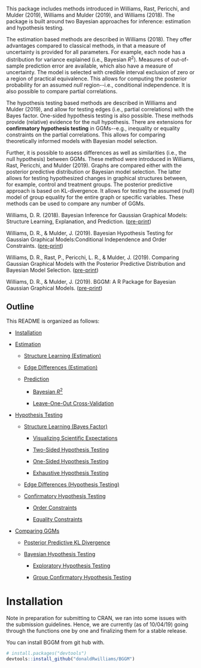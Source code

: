 
<!-- README.md is generated from README.Rmd. Please edit that file -->
<!-- ![](https://github.com/donaldRwilliams/BGGM/blob/master/man/figures/logo2.jpg) -->
This package includes methods introduced in Williams, Rast, Pericchi, and Mulder (2019), Williams and Mulder (2019), and Williams (2018). The package is built around two Bayesian approaches for inference: estimation and hypothesis testing.

The estimation based methods are described in Williams (2018). They offer advantages compared to classical methods, in that a measure of uncertainty is provided for all parameters. For example, each node has a distribution for variance explained (i.e., Bayesian *R*<sup>2</sup>). Measures of out-of-sample prediction error are available, which also have a measure of uncertainty. The model is selected with credible interval exclusion of zero or a region of practical equivalence. This allows for computing the posterior probability for an assumed *null* region--i.e., conditional independence. It is also possible to compare partial correlations.

The hypothesis testing based methods are described in Williams and Mulder (2019), and allow for testing edges (i.e., partial correlations) with the Bayes factor. One-sided hypothesis testing is also possible. These methods provide (relative) evidence for the null hypothesis. There are extensions for **confirmatory hypothesis testing** in GGMs--e.g., inequality or equality constraints on the partial correlations. This allows for comparing theoretically informed models with Bayesian model selection.

Further, it is possible to assess differences as well as similarities (i.e., the null hypothesis) between GGMs. These method were introduced in Williams, Rast, Pericchi, and Mulder (2019). Graphs are compared either with the posterior predictive distribution or Bayesian model selection. The latter allows for testing hypothesized changes in graphical structures between, for example, control and treatment groups. The posterior predictive approach is based on KL-divergence. It allows for testing the assumed (null) model of group equality for the entire graph or specific variables. These methods can be used to compare any number of GGMs.

Williams, D. R. (2018). Bayesian Inference for Gaussian Graphical Models: Structure Learning, Explanation, and Prediction. ([pre-print](https://doi.org/10.31234/osf.io/x8dpr))

Williams, D. R., & Mulder, J. (2019). Bayesian Hypothesis Testing for Gaussian Graphical Models:Conditional Independence and Order Constraints. ([pre-print](https://doi.org/10.31234/osf.io/ypxd8))

Williams, D. R., Rast, P., Pericchi, L. R., & Mulder, J. (2019). Comparing Gaussian Graphical Models with the Posterior Predictive Distribution and Bayesian Model Selection. ([pre-print](https://psyarxiv.com/yt386/))

Williams, D. R., & Mulder, J. (2019). BGGM: A R Package for Bayesian Gaussian Graphical Models. ([pre-print](https://psyarxiv.com/3b5hf/))

Outline
-------

This README is organized as follows:

-   [Installation](#installation)

-   [Estimation](#estimation)

    -   [Structure Learning (Estimation)](#structure-learning-estimation)

    -   [Edge Differences (Estimation)](#edge-differences)

    -   [Prediction](#prediction)

        -   [Bayesian *R*<sup>2</sup>](#bayesian-r2)

        -   [Leave-One-Out Cross-Validation](#leave-one-out-cross-validation)

-   [Hypothesis Testing](#hypothesis-testing)

    -   [Structure Learning (Bayes Factor)](#structure-learning-bayes-factor)

        -   [Visualizing Scientific Expectations](#visualizing-scientific-expectations)

        -   [Two-Sided Hypothesis Testing](#two-sided-testing)

        -   [One-Sided Hypothesis Testing](#one-sided-testing)

        -   [Exhaustive Hypothesis Testing](#exhaustive-hypothesis-testing)

    -   [Edge Differences (Hypothesis Testing)](#edge-differences-hypothesis-testing)

    -   [Confirmatory Hypothesis Testing](#confirmatory-hypothesis-testing)

        -   [Order Constraints](#order-constraints)

        -   [Equality Constraints](#equality-constraints)

-   [Comparing GGMs](#comparing-ggms)

    -   [Posterior Predictive KL Divergence](#posterior-predictive-kl-divergence)

    -   [Bayesian Hypothesis Testing](#bayesian-hypothesis-testing)

        -   [Exploratory Hypothesis Testing](#exploratory-hypothesis-testing)

        -   [Group Confirmatory Hypothesis Testing](#group-confirmatory-hypothesis-testing)

Installation
============

Note in preparation for submitting to CRAN, we ran into some issues with the submission guidelines. Hence, we are currently (as of 10/04/19) going through the functions one by one and finalizing them for a stable release.

You can install BGGM from git hub with.

``` r
# install.packages("devtools")
devtools::install_github("donaldRwilliams/BGGM")
```

<!-- # Estimation -->
<!-- The following methods are described in Williams (2018). They build upon two basic ideas. First, the Wishart distribution is a conjugate prior distribution for the precision matrix (inverse of the covariance matrix). This provides an analytic solution for selecting the graph, and allows for conveniently drawing posterior samples. Second, there is an exact relationship between estimating the precision matrix directly and with multiple regression. Here the individual elements, from joint posterior distribution of the precision matrix, can be converted to their respective regression counterparts. This allows for assessing nodewise (for each variable in the model) predictability.  -->
<!-- ##  Structure Learning (Estimation) -->
<!-- By structure learning we are referring to selecting the graph (i.e., the edge set $E$), which consists of those edges determined to be non-zero.  For demonstrative purposes, we consider a relatively small number of variables ($p= 5$).  -->
<!-- The package **BGGM** offers a convenient analytic solution for estimating GGMs. It is implemented with: -->
<!-- ```{r eval=TRUE, message=F, warning=F} -->
<!-- library(BGGM) -->
<!-- library(ggplot2) -->
<!-- library(ggraph) -->
<!-- library(foreach) -->
<!-- # p = 5 -->
<!-- Y <- BGGM::bfi[,1:5] -->
<!-- # analytic solution -->
<!-- fit_analytic <- estimate(Y, analytic = T) -->
<!-- # summary -->
<!-- summary(fit_analytic) -->
<!-- ``` -->
<!-- Note `summary(.)` provides information about the fitted model, including that the analytic solution was used, the number of observations ($n$) and variables ($p$), and the number of edges.  -->
<!-- The edge set is then selected with: -->
<!-- ```{r } -->
<!-- # select the graph (edge set E) -->
<!-- E <- select(fit_analytic, ci_width = 0.95) -->
<!-- # summary of E -->
<!-- summary(E) -->
<!-- ``` -->
<!-- The analytic solution works directly with the precision matrix, and thus, there is not an option to summarize the posterior distributions. This is because the non-standardized elements are in the opposite direction ($\pm$) of the partial correlations, which in our experience, can lead to confusion. To summarize  the partial correlations change `analytic = T` to `analytic = F`: -->
<!-- ```{r} -->
<!-- # sample from posterior -->
<!-- fit_sampling <- estimate(Y, analytic = F) -->
<!-- # select the graph -->
<!-- E <- select(fit_sampling, ci_width = 0.95) -->
<!-- # summarize partial correlations -->
<!-- summary(E, summarize = T, digits = 2) -->
<!-- ``` -->
<!-- Note that `edge` corresponds to that particular entry in the partial correlation matrix--i.e., `1--2` is the relation between the first and second variables, respectively. -->
<!-- **BGGM** provides several options for plotting, with each implemented as a S3 generic. For example, the partial correlations can be plotted with: -->
<!-- ```{r message=F, fig.height=3, fig.width=8} -->
<!-- # p = 10 -->
<!-- Y <- BGGM::bfi[,1:10] -->
<!-- # sampling required -->
<!-- fit_sampling <- estimate(Y, analytic = F) -->
<!-- # plot -->
<!-- plot_1A <- plot(fit_sampling,  -->
<!--                 ci_width = 0.95,  -->
<!--                 width = 0.1,   -->
<!--                 size = 2) + -->
<!--             coord_cartesian() + -->
<!--             theme(axis.text.x = element_text(angle = 90)) -->
<!-- plot_1A -->
<!-- ``` -->
<!-- This example nicely demonstrates how the `plot` objects can be further customized with **ggplot2**. There are two options for visualizing the selected graph. The heatmap plot is generated with: -->
<!-- ```{r, message=F} -->
<!-- # select the graph -->
<!-- E <- select(fit_sampling, ci_width = 0.95) -->
<!-- # heatmap plot -->
<!-- plot_1B <- plot(E,  -->
<!--                 type = "heatmap",  -->
<!--                 lower_tri = TRUE) + -->
<!--            ggtitle("Heatmap Plot") +  -->
<!--            theme(plot.title = element_text(size = 15)) -->
<!-- ``` -->
<!-- Here `lower_tri = TRUE` controls which partial correlations are plotted.  In this case, only the lower triangular elements are included in the plot. This can be changed with `lower_tri = FALSE`. -->
<!-- On the other hand, a “network” plot can be obtained with: -->
<!-- ```{r, warning=F,  fig.width=10, fig.height=4} -->
<!-- # network plot -->
<!-- plot_1C <- plot(E, type = "network", -->
<!--                 layout ='circle', -->
<!--                 node_outer = 8, -->
<!--                 node_inner = 7, -->
<!--                 node_text_size = 4) + -->
<!--            ggtitle("Network Plot") + -->
<!--            theme(plot.title = element_text(size = 15)) -->
<!-- cowplot::plot_grid(plot_1B, plot_1C) -->
<!-- ``` -->
<!-- A  key  feature  of **BGGM** is  extending  inference  beyond  identifying  non-zero  partial correlations.  The region of practical equivalence can be used for this purpose, as it allows for determining which relations are practically zero. In this case, we follow Cohen’s guidelines, wherein 0.1 is considered a small effect.This is implemented with: -->
<!-- ```{r, eval=T} -->
<!-- # p = 10 -->
<!-- Y <- BGGM::bfi[,1:10] -->
<!-- # sample from posterior -->
<!-- fit_sample <- estimate(Y, iter = 5000, analytic = F) -->
<!-- # select the graph -->
<!-- E <- select(fit_sample, rope = 0.1, prob = 0.95) -->
<!-- # summary for first 10 rows -->
<!-- head(E, nrow = 10, summarize = T, digits = 2) -->
<!-- ``` -->
<!-- The argument `prob = 0.95` requires that 95 % of the posterior density be in or out of the rope to be considered practically equivalent or different from zero.  With this decision rule, as seen with `head(.)`, edges `1--4` and `1--5` are practically equivalent to zero.  This inference is made possible with **BGGM**. -->
<!-- In this case, `plot(.)` returns two objects:  (1) the selected edges; (2) those for which there is support for the null values.  This is implemented with: -->
<!-- ```{r warning = F , out.height= "250 %"} -->
<!-- # network plot -->
<!-- plts <- plot(E, type = "network", -->
<!--              layout ='circle', -->
<!--              node_outer = 10, -->
<!--              node_inner = 9, -->
<!--              node_text_size = 6) -->
<!-- # practically non-zero -->
<!-- plot_1D <- plts$plot_nonzero + -->
<!--              ggtitle("Practically Non-zero") + -->
<!--              theme(plot.title = element_text(size = 15)) -->
<!-- plot_1D -->
<!-- ``` -->
<!-- ```{r, warning=F, out.height= "250 %"} -->
<!-- # practically zero -->
<!-- plot_1E <- plts$plot_zero + -->
<!--               ggtitle("Practically Zero") + -->
<!--               theme(plot.title = element_text(size = 15)) -->
<!-- plot_1E -->
<!-- ``` -->
<!-- We emphasize that GGMs are often thought to capture conditionally *independent* relations--i.e., evidence for the null hypothesis of no effect, conditional on the other variables in the model. However, the dominant approach assesses conditional *dependence* ($\rho_{ij} \neq 0$), and then sets relations to zero otherwise. **BGGM** can explicitly answer the question of conditional independence. -->
<!-- ## Edge Differences -->
<!-- Differences between partial correlations are often tested in GGMs; for example, with a classical (i.e., frequentist) approach that is implemented in **bootnet**.  One contribution of **BGGM** is providing Bayesian analogs for commonly used methods, as well as extensions to those methods.  In this case, we can use posterior probabilities to determine which edges are practically equivalent.  This is implemented with: -->
<!-- ```{r, message=F} -->
<!-- edge_difference <- edge_compare(fit_sample,  -->
<!--                                 contrast =  list("1--5 - 1--3",  -->
<!--                                                  "1--2 - 1--6",  -->
<!--                                                  "1--4 - 1--7",  -->
<!--                                                  "1--5 - 1--10",  -->
<!--                                                  "1--2 - 1--9"),  -->
<!--                                 ci_width = 0.95, -->
<!--                                 rope = 0.1) -->
<!-- head(edge_difference, nrow = 4) -->
<!-- ``` -->
<!-- This  output  includes  the  posterior  mean  and  standard  deviation  for  each  difference. Further, `pr_in` is  the  proportion  of  samples  between ($\pm$) 0.1.   This  can  be interpreted as the posterior probability of practical equivalence, which has been defined with the argument `rope = 0.1`.  Note that care must be taken when specifying the contrasts, as an error will arise if they are not in the proper format. The object `edge_difference` can then be plotted, but this is omitted to save space. -->
<!-- ## Prediction -->
<!-- The following is based on the correspondence between the elements of the precision matrix and multiple regression. In the context of GGMs, using regression to select edges is referred to as “neighborhood” selection.   On the other hand, the method described in Williams (2018) works directly with either the posterior distribution for the precision matrix or the maximum a posteriori estimates. These are then converted to the corresponding regression coefficients and residual variances. It follows that **BGGM** can also be used for the purpose of multiple regression–i.e., -->
<!-- ```{r} -->
<!-- # p = 10 -->
<!-- Y <- BGGM::bfi[,1:10] -->
<!-- # sample posterior -->
<!-- fit <- estimate(Y, iter = 5000) -->
<!-- # precision to regression -->
<!-- coefficients(fit, node = 1, ci_width = 0.95) -->
<!-- ``` -->
<!-- Here `node = 1` indicates which node is summarized.  This correspondence allows for computing measures of prediction error (or accuracy), including Bayesian $R^2$ and Bayesian leave-one-out cross-validation,  each  of  which  has  a  measure  of  uncertainty. Furthermore,  when  a computationally convenient option is desirable, **BGGM** includes an analytic expression for prediction error. This is also known as the predicted residual sums of squares (PRESS). -->
<!-- ### Bayesian $R^2$ -->
<!-- In-sample Bayesian $R^2$ is implemented with: -->
<!-- ```{r} -->
<!-- # training data -->
<!-- Y_train <- BGGM::bfi[1:100,1:10] -->
<!-- # fit to training data -->
<!-- fit_train <- estimate(Y_train, iter = 5000) -->
<!-- # compute Bayes R2 -->
<!-- train_R2 <- predict(fit_train, -->
<!--                     ci_width = 0.90, -->
<!--                     samples = 1000, -->
<!--                     measure = "R2") -->
<!-- # summary for first 2 rows -->
<!-- head(train_R2, nrow = 2) -->
<!-- ``` -->
<!-- Here `ci_width = 0.90` indicates the decision rule for setting coefficients to zero, and by default, 95 % intervals are used in the summary output. Similarly, out-of-sample Bayesian $R^2$ is computed with: -->
<!-- ```{r} -->
<!-- # test data -->
<!-- Y_test <-  BGGM::bfi[101:2000,1:10] -->
<!-- # predict test data -->
<!-- test_R2 <- predict(fit_train, ci_width = 0.90, -->
<!--                    test_data = Y_test, -->
<!--                    samples = 1000, measure = "R2") -->
<!-- ``` -->
<!-- The work flow is completed by visualizing Bayesian $R^2$ for each node–i.e., -->
<!-- ```{r, out.height= "300 %"} -->
<!-- # prior training and test error in the same plot -->
<!-- plt_3A <- plot(x1 = train_R2, x2 =  test_R2, order = "test") -->
<!-- plt_3A -->
<!-- ``` -->
<!-- Here the nodes have been ordered by which has the best out-of-sample performance. It is also possible to have each in a separate plot by leaving `x2` empty. The `predict` object can be used to assess differences in predictive accuracy with compare(.). **BGGM** also includes mean squared error (`measure = "mse"`). -->
<!-- ### Leave-one-out cross-validation -->
<!-- Bayesian leave-one-out cross-validation is implemented with: -->
<!-- ```{r} -->
<!-- # p = 10 -->
<!-- Y <- BGGM::bfi[1:1000,1:10] -->
<!-- # sample posterior -->
<!-- fit_sample <- estimate(Y, iter = 5000) -->
<!-- # Bayesian LOO -->
<!-- bayes_loo <- loocv(fit_sample) -->
<!-- # nodewise loo summary -->
<!-- summary(bayes_loo) -->
<!-- ``` -->
<!-- The results are plotted with: -->
<!-- ```{r, out.height= "300 %"} -->
<!-- # plot CV error -->
<!-- plt_3B <- plot(bayes_loo, size = 8) + -->
<!--           theme_classic() + -->
<!--           ylab("Bayesian Leave-One-Out") -->
<!-- plt_3B -->
<!-- ``` -->
<!-- Similarly,  by  setting `analytic = T`,  leave-one-out  prediction  error  can  be  computed analytically.  This is implemented with: -->
<!-- ```{r, out.height= "300 %"} -->
<!-- # p = 10 -->
<!-- Y <- BGGM::bfi[1:1000,1:10] -->
<!-- # analytic solution -->
<!-- fit_analytic <- estimate(Y, analytic = T) -->
<!-- # analytic LOO (PRESS; based on point estimates) -->
<!-- press_loo <- loocv(fit_analytic) -->
<!-- # plot CV error -->
<!-- plt_3C <- plot(press_loo, size = 8) + -->
<!--           theme_classic() + -->
<!--           ylab("PRESS: Leave-One-Out") + -->
<!--           scale_y_continuous(expand = c(0, 0), -->
<!--           limit = c(0, 1000)) -->
<!-- plt_3C -->
<!-- ``` -->
<!-- This highlights the difference between the leave-one-out methods, in that the Bayesian version has a measure of uncertainty (although the order is the same). For both measures of predictive *error*, a lower value indicates a more predictable node (variable). -->
<!-- # Hypothesis Testing -->
<!-- The following methods were introduced in Williams and Mulder (2019). That work not only presented an exploratory approach using the Bayes factor, but it also proposed methodology for confirmatory hypothesis testing in GGMs. The latter provides an alternative to data driven model selection that is commonplace in the GGM literature, and in particular, it allows for comparing theoretical models. Further, the novel matrix$-F$ prior distribution is used for the partial correlations, which offers more flexibility than the Wishart distribution. This approach builds upon (Mulder2016), where the focus was on correlations (as opposed to *partial* correlations). In particular, **BGGM** allows for Bayesian model selection with competing sets of inequality and/or equality constraints on multiple partial correlations. -->
<!-- ## Structure Learning (Bayes Factor) -->
<!-- ### Visualizing Scientific Expectations -->
<!-- For Bayesian hypothesis testing in particular, it is important to *fully* understand the prior distribution $\mathcal{H}_u$. This is because it captures the predicted effect size, and it is used to compute the Bayes factor. This stands in contrast to the above estimation based methods, where $E$ is determined with respect to (only) the posterior distribution. To this end, **BGGM** includes functions to visualize the prior distribution or prediction--i.e., -->
<!-- ```{r,  out.width = '50%'} -->
<!-- # define (potentially) hypothesized standard deviations for rho_ij -->
<!-- rho_sd <- c(0.1, 0.25, 0.5) -->
<!-- # plot -->
<!-- plt_4A <- hypothesis_plot(rho_sd = rho_sd) + -->
<!--                 theme(panel.grid.major = element_blank()) + -->
<!--                 ylab("Density")         -->
<!-- plt_4A -->
<!-- ``` -->
<!-- `rho_sd = c(.)` defines a couple (prospective) values for the hypothesized standard deviation of the partial correlations. Further, **BGGM** allows for testing edge differences with the Bayes factor. Accordingly, the *implied* prior distribution for the difference can also be visualized. This is implemented with: -->
<!-- ```{r,  out.width = '50%'} -->
<!-- # define (potentially) hypothesized standard deviations for rho_ij -->
<!-- rho_sd <- c(0.1, 0.25, 0.5) -->
<!-- # plot -->
<!-- plt_4B <- hypothesis_plot(rho_sd = rho_sd, -->
<!--                           difference = TRUE) + -->
<!--                 theme(panel.grid.major = element_blank()) + -->
<!--                 ylab("Density")         -->
<!-- plt_4B -->
<!-- ``` -->
<!-- ### Two-Sided Testing -->
<!-- Two-sided hypothesis testing is implemented as follows. First the model is fitted with: -->
<!-- ```{r, warning=F} -->
<!-- # p = 5 -->
<!-- Y <- BGGM::bfi[,1:5] -->
<!-- # fit model -->
<!-- fit_bf <- explore(Y, prior_sd = 0.5,  -->
<!--                   iter = 5000,  -->
<!--                   cores = 2) -->
<!-- summary(fit_bf) -->
<!-- ``` -->
<!-- Note `summary(.)`, or alternatively `print(.)`, provides information about the fitted model, including that hypothesis testing (exploratory) was used, the number of observations ($n$) and variables ($p$), and the number of edges. Delta ($\delta$) is the hyperparameter of the matrix$-F$ distribution. A value of 3 corresponds to `prior_sd = 0.5`. This output parallels the estimation based methods. Importantly, all fitted objects include specific (what method was used) and general information (e.g., $n$ and $p$) when printed. -->
<!-- The graph is then selected with: -->
<!-- ```{r} -->
<!-- E <- select(fit_bf,  -->
<!--             BF_cut = 3,  -->
<!--             alternative = "two.sided") -->
<!-- # summary  -->
<!-- summary(E, hyp = "H1") -->
<!-- ``` -->
<!-- It is also possible to change `hyp = "H1"` to `hyp = "H0`, which will print the adjacency matrix for conditionally independent relations. Further, it is possible to summarize $E$ as follows: -->
<!-- ```{r} -->
<!-- summary(E, summarize = T, log = T, digits = 2) -->
<!-- ``` -->
<!-- The option `log = TRUE` controls the scale of the Bayes factor. Note that the same plotting options available for these methods. They have the same implementation as the estimation based methods, and thus the `alternative = two.sided` plot is not shown here. It is also possible to plot $\mathcal{H}_u$ and a selected posterior distribution. This visualizes how the Bayes factor is computed--i.e., -->
<!-- ```{r,  out.width = '50%'} -->
<!-- plt_4C <- hypothesis_plot(fit = fit_bf,  -->
<!--                 edge = "1--4", size = 3) + -->
<!--         theme(panel.grid.minor = element_blank(), -->
<!--               legend.position = "top") + -->
<!--   ylab("Density") + -->
<!--   xlab("Distributions") -->
<!-- plt_4C -->
<!-- ``` -->
<!-- Here it can be seen that the Bayes factor is the ratio of density evaluated at 0. In this case, there is evidence for $\mathcal{H}_0$ ($BF_{01} \approx 33$). This plotting option  may be useful for understanding (and describing) the Bayes factor approach for selecting the graph (or more generally the testing strategy for partial correlations).  -->
<!-- ### One-Sided Testing -->
<!-- One-sided hypothesis testing is implemented with: -->
<!-- ```{r, warning=F, message=F, out.width = '50%'} -->
<!-- # p =  10 -->
<!-- Y <- BGGM::bfi[,1:10] -->
<!-- # sample from posterior -->
<!-- fit_bf <- explore(Y, prior_sd = 0.5,  -->
<!--                   iter = 5000,  -->
<!--                   cores = 2) -->
<!-- # rho > 0 -->
<!-- E_pos <- select(fit_bf,  -->
<!--             BF_cut = 3,  -->
<!--             alternative = "greater") -->
<!-- # positive plot -->
<!-- plt_pos <- plot(E_pos, type = "network")  -->
<!-- plt_pos <- plt_pos$plot_nonzero +  -->
<!--            ggtitle(expression(atop(H[0]: rho[i][j]*" = "*0, H[1]: rho[i][j]*" > "*0)))  -->
<!-- plt_pos -->
<!-- ``` -->
<!-- $\mathcal{H}_1: \rho_{ij} < 0$ can be tested by changing `alternative = greater` to `alternative = less`. -->
<!-- ### Exhaustive Hypothesis Testing -->
<!-- A defining feature of Bayesian hypothesis testing is the ability to assess which theoretical model best predicts the data at hand. However, in the absence of guiding theory, it is likely that a more exploratory approach is warranted. **BGGM** thus includes an exhaustive approach--i.e.,$\mathcal{H}_0: \rho_{ij} = 0$ vs. $\mathcal{H}_1: \rho_{ij} > 0$ vs. $\mathcal{H}_2: \rho_{ij} < 0$. -->
<!-- This covers the entire parameter space. Further details can be found in Williams and Mulder (2019). The exhaustive approach is implemented with: -->
<!-- ```{r} -->
<!-- # p = 10 -->
<!-- Y <- BGGM::bfi[,1:10] -->
<!-- # sample from posterior -->
<!-- fit_bf <- explore(Y, prior_sd = 0.5,  -->
<!--                   iter = 5000,  -->
<!--                   cores = 2) -->
<!-- # select the graph -->
<!-- E <- select(fit_bf,  -->
<!--             hyp_prob = 0.90,  -->
<!--             alternative = "exhaustive") -->
<!-- # first 5 rows -->
<!-- head(E, summarize = T, nrow = 5) -->
<!-- ``` -->
<!-- The ratio of posterior probabilities, e.g., $p(\mathcal{H}_1|\textbf{Y}) / p(\mathcal{H}_2|\textbf{Y})$, can then be used to compute a Bayes factor if desired. `hyp_prob = 0.90` is the decision rule for concluding there is evidence for a given hypothesis. This can the be plotted with: -->
<!-- ```{r, warning=F, message=F, fig.width=10, fig.height=3.5} -->
<!-- # plots -->
<!-- plts <- plot(E, type = "network") -->
<!-- # combine -->
<!-- cowplot::plot_grid(plts$plot_H0, plts$plot_H1, plts$plot_H2, nrow = 1) -->
<!-- ``` -->
<!-- ## Edge Differences (Hypothesis Testing) -->
<!-- **BGGM** allows for testing edge differences with Bayesian hypothesis testing. The same options are available as for determining $E$--i.e., `alternative = "two.sided"`, `alternative = "greater"` (or less), and `alternative = "exhaustive"`. The exhaustive approach is implemented with: -->
<!-- ```{r, out.height= "350 %"} -->
<!-- # p = 10 -->
<!-- Y <- BGGM::bfi[,1:10] -->
<!-- # sample from posterior -->
<!-- fit_bf <- explore(Y, prior_sd = 0.5,  -->
<!--                   iter = 5000,  -->
<!--                   cores = 2) -->
<!-- # edge compare -->
<!-- edge_comp <- edge_compare(fit_bf,  -->
<!--                   contrast = c("1--5 - 1--3",  -->
<!--                                "1--2 - 1--6",  -->
<!--                                "1--4 - 1--7",  -->
<!--                                "1--5 - 1--10",  -->
<!--                                "1--2 - 1--9"),  -->
<!--                   alternative = "exhaustive") -->
<!-- # summary -->
<!-- summary(edge_comp) -->
<!-- ``` -->
<!-- There are two plotting options for the returned object `edge_comp`. The first is ideal if few contrasts are tested--i.e., -->
<!-- ```{r, out.height= "350 %"} -->
<!-- # plot -->
<!-- plt <- plot(edge_comp, stack = F, spread = .75) -->
<!-- # one contrast -->
<!-- plt$`1--5 - 1--3` -->
<!-- ``` -->
<!-- The object `plt` includes a separate plot for each contrast. On the other hand, in the case of many contrasts, it is also possible to visualize each with a stacked bar chart--i.e., -->
<!-- ```{r, out.height= "350 %"} -->
<!-- # plot -->
<!-- plt <- plot(edge_comp, stack = T, spread = .75) -->
<!-- # stacked -->
<!-- plt -->
<!-- ``` -->
<!-- # Confirmatory Hypothesis Testing -->
<!-- A key contribution of **BGGM** is extending hypothesis testing beyond exploratory and to confirmatory in GGMs. The former is essentially feeding -->
<!-- the data to the functions in **BGGM** and seeing what comes back. In other words, there are no specific, hypothesized models under consideration. On the other hand, the confirmatory hypothesis testing approaches allows for comparing theoretical models or (actual) predictions. The focus is thus not on $E$, but only certain edges in the network.  -->
<!-- ## Order Constraints -->
<!-- Theory may suggest, for example, that a set of partial correlations is expected to be larger than another set of partial correlations, that there is a hypothesized order of edge magnitude for a given node (variable), or some edges are expected to be positive while others are predicted to be negative. These can be tested with **BGGM**.  -->
<!-- For example, suppose we expected (predicted) the following:  -->
<!-- $\mathcal{H}_1: \rho_{1,2} > \rho_{1,3} > \rho_{1,4} > \rho_{1,5}$ -->
<!-- vs.   -->
<!-- $\mathcal{H}_c:$ Not $\mathcal{H}_1$ -->
<!-- This is implemented with: -->
<!-- ```{r} -->
<!-- # p = 10 -->
<!-- Y <- BGGM::bfi[,1:10] -->
<!-- # hypothesis -->
<!-- hypothesis <- c("1--2 > 1--3 > 1--4 > 1--5") -->
<!-- # test order -->
<!-- test_order <-  confirm(x = Y, hypothesis  = hypothesis,  -->
<!--                        prior_sd = 0.5, iter = 50000,  -->
<!--                        cores = 2) -->
<!-- # summary -->
<!-- summary(test_order) -->
<!-- ``` -->
<!-- As indicated by the posterior probabilities, the hypothesis was not supported. -->
<!-- One the other hand, we can also test the prediction that, for a specific variable (for example),  certain edges are negative while others are positive--i.e.,   -->
<!-- $\mathcal{H}_1: (\rho_{1,2}, \rho_{1,3}, \rho_{1,4}) < 0 < \rho_{1,6}$ -->
<!-- vs. -->
<!-- $\mathcal{H}_c:$ Not $\mathcal{H}_1$ -->
<!-- Here the prediction states that the relation between variable 1 and 6 is positive, whereas the others are predicted to be negative. This is implemented with:  -->
<!-- ```{r} -->
<!-- # hypothesis -->
<!-- hypothesis <- c("(1--2, 1--3, 1--4)  <  0 < (1--6)") -->
<!-- # test order -->
<!-- test_order <-  confirm(x = Y, hypothesis  = hypothesis,  -->
<!--                        prior_sd = 0.5, iter = 50000,  -->
<!--                        cores = 2) -->
<!-- # summary -->
<!-- summary(test_order) -->
<!-- ``` -->
<!-- There is strong support for $\mathcal{H}_1$. Note that `iter = 50000` ($\approx 7$ seconds), which ensures an adequate number of samples for accurately computing the Bayes factor. Although the focus is not *E*, but rather a subset of partial correlations, the object `test_order` can be plotted--i.e.,  -->
<!-- ```{r, out.width= "325 %", out.width= "325 %"} -->
<!-- plt <- hypothesis_plot(fit = test_order,  -->
<!--                 node_outer = 8,  -->
<!--                 node_inner = 7,  -->
<!--                 node_text_size = 6) -->
<!-- plt -->
<!-- ``` -->
<!-- This is meant to highlight the specific edges considered in the hypothesis test. Further, in this plot, it is clear that $(\rho_{1,2}, \rho_{1,3}, \rho_{1,4}) < 0$ and that $0 < \rho_{1,6}$. We emphasize that these *confirmatory* hypotheses should be decided upon before visualizing the network. -->
<!-- ## Equality Constraints -->
<!-- **BGGM** can also test exact equality constraints on sets of edges (i.e., partial correlations). One could predict that certain edges have the same strength (effect size) or that a set of edges are equal to zero. The latter allows for testing expectations about the underlying conditional independence structure, say, for a particular variable (node) in the model. For example, -->
<!-- $\mathcal{H}_1: (\rho_{1,2}, \rho_{1,3}, \rho_{1,4}) = 0$ -->
<!-- vs. -->
<!-- $\mathcal{H}_c:$ Not $\mathcal{H}_1$ -->
<!-- ```{r} -->
<!-- hypothesis <- "(1--2, 1--3, 1--4) = 0" -->
<!-- # test order -->
<!-- test_order <-  confirm(x = Y, hypothesis  = hypothesis,  -->
<!--                        prior_sd = 0.5, iter = 50000,  -->
<!--                        cores = 2) -->
<!-- # summary -->
<!-- summary(test_order) -->
<!-- ``` -->
<!-- # Comparing GGMs -->
<!-- **BGGM** includes two approaches for comparing any number of GGMs. They were introduced in Williams, Rast, Pericchi, and Mulder (2019). The methods can test entire structures, particular edges, and nodewise testing. One approach is based on the posterior predictive distribution, and tests the null hypothesis of group equality. Importantly, like classical methods (i.e., frequentist), this approach can only determine whether the null of group equality is rejected or retained. It cannot provide evidence for the null hypothesis. To this end, another approach is based on Bayesian model selection. This allows for assessing network invariances (i.e., the null hypothesis). -->
<!-- ## Posterior Predictive KL Divergence -->
<!-- The predictive approach is based on the distribution of future data. In particular, the posterior predictive distribution of Kullback–Leibler divergence is used to test the null hypothesis of group equality. This method can be understood as a multivariate likelihood ratio that accounts for uncertainty, but importantly, with respect to the predictive distribution. -->
<!-- ```{r} -->
<!-- # Assume null is true -->
<!-- Y1 <- MASS::mvrnorm(500, rep(0, 16), Sigma = BGGM::ptsd_cor1) -->
<!-- Y2 <- MASS::mvrnorm(500, rep(0, 16), Sigma = BGGM::ptsd_cor1) -->
<!-- Y3 <- MASS::mvrnorm(500, rep(0, 16), Sigma = BGGM::ptsd_cor1) -->
<!-- # predictive check -->
<!-- ggm_ppc1 <- ggm_compare_ppc(Y1, Y2, Y3,  -->
<!--                            type = "global", iter = 5000) -->
<!-- # summary -->
<!-- summary(ggm_ppc1) -->
<!-- ``` -->
<!-- In this case, the null hypothesis was not rejected. The `p_value` is the probability, or proportion, that the predictive KL divergence is larger than the observed KL divergence. For example, with `p_value = 0.02` (e.g.), this would indicate that, conditional on group equality, there is only a 2 % chance of observing that amount of error in the future. Thus this would be considered extreme at the conventional threshold ($\alpha = 0.05$). -->
<!-- The above example tested the entire network (`type = global`). It is also possible to narrow the focus to each node in the GGM. In other words, the null hypothesis of group equality is tested for each variable. This predictive check is implemented with: -->
<!-- ```{r} -->
<!-- # Assume null is true -->
<!-- Y1 <- MASS::mvrnorm(500, rep(0, 16), Sigma = BGGM::ptsd_cor1) -->
<!-- Y2 <- MASS::mvrnorm(500, rep(0, 16), Sigma = BGGM::ptsd_cor1) -->
<!-- # predictive check -->
<!-- ggm_ppc2 <- ggm_compare_ppc(Y1, Y2, type = "nodewise", iter = 5000) -->
<!-- # summary -->
<!-- summary(ggm_ppc2) -->
<!-- ``` -->
<!-- The predictive distributions can also be visualized. For example, the `global` check is implemented with: -->
<!-- ```{r, out.width= "500 %", out.width= "500 %", message=F, warning=F} -->
<!-- # global predictive check -->
<!-- plot(ggm_ppc1) + -->
<!--   theme_minimal(base_size = 14)  + -->
<!--   theme(legend.position = "none",  panel.grid.minor.x = element_blank()) -->
<!-- ``` -->
<!-- The `nodewise` predictive check is plotted with: -->
<!-- ```{r, message=F, warning=F, out.height= "500 %"} -->
<!-- #plots -->
<!-- plot(ggm_ppc2, log = T)[[1]] + -->
<!--   theme_minimal(base_size = 14)  + -->
<!--   theme(legend.position = "none",  panel.grid.minor.x = element_blank()) -->
<!-- ``` -->
<!-- ## Bayesian Hypothesis Testing -->
<!-- ### Exploratory Hypothesis Testing -->
<!-- The following method uses the Bayes factor to test whether there is (relative) evidence for edge equality in any number of GGMs. The test is for each edge or partial  -->
<!-- correlation in the GGMs. In the case of more than two groups, for example with, say, 4 groups, the method tests whether each edge is the same across all groups. The alternative ($\mathcal{H}_1$) is then the unrestricted model--i.e., not $\mathcal{H}_0$. This is implemented with  -->
<!-- ```{r} -->
<!-- # Assume null is true for all edges -->
<!-- Y1 <- MASS::mvrnorm(500, rep(0, 16), Sigma = diag(16)) -->
<!-- Y2 <- MASS::mvrnorm(500, rep(0, 16), Sigma = diag(16)) -->
<!-- Y3 <- MASS::mvrnorm(500, rep(0, 16), Sigma = diag(16)) -->
<!-- # sample from posteriors and compute BF -->
<!-- ggm_bf <- ggm_compare_bf(Y1, Y2, Y3,  -->
<!--                          prior_sd = .5,  -->
<!--                          iter = 5000,  -->
<!--                          cores = 2) -->
<!-- # select with BF_cut = 3 -->
<!-- ggm_bf_sel <- select(ggm_bf, BF_cut = 3) -->
<!-- # summary -->
<!-- summary(ggm_bf_sel, type = "adj") -->
<!-- ``` -->
<!-- ### Group Confirmatory Hypothesis Testing -->
<!-- The confirmatory methods described above can be extended to any number of groups.  For example, a researcher can test their expectations in, say, treatment vs. control groups, where certain edges are predicted to increase. This can then be compared to a model predicting those edges stayed the same--i.e., -->
<!-- $\mathcal{H}_1: (\rho_{1,2_{g1}} > \rho_{1,2_{g2}}) ,  (\rho_{1,3_{g1}} > \rho_{1,3_{g2}}), (\rho_{2,3_{g1}} > \rho_{2,3_{g2}})$  -->
<!-- vs. -->
<!-- $\mathcal{H}_2: (\rho_{1,2_{g1}} = \rho_{1,2_{g2}}) ,  (\rho_{1,3_{g1}} = \rho_{1,3_{g2}}), (\rho_{2,3_{g1}} = \rho_{2,3_{g2}})$ -->
<!-- vs. -->
<!-- $\mathcal{H}_c:$  not $\mathcal{H}_1$ or $\mathcal{H}_2$ -->
<!-- Note that this method can be used for any number of groups, variables, and sets of competing inequality and equality restrictions. This example is implemetned with:  -->
<!-- ```{r} -->
<!-- # assume the null is true -->
<!-- Y1 <- MASS::mvrnorm(500, rep(0, 3), Sigma = diag(3)) -->
<!-- Y2 <- MASS::mvrnorm(500, rep(0, 3), Sigma = diag(3)) -->
<!-- ggms_confirm <- ggm_compare_bf(Y1, Y2, prior_sd = 0.5,  -->
<!--                                 hypothesis  = "g1_1--2 > g2_1--2,  -->
<!--                                                g1_1--3 > g2_1--3,  -->
<!--                                                g1_2--3 > g2_2--3;  -->
<!--                                                g1_1--2 = g2_1--2,  -->
<!--                                                g1_1--3 = g2_1--3,  -->
<!--                                                g1_2--3 = g2_2--3") -->
<!-- summary(ggms_confirm) -->
<!-- ``` -->
<!-- In this case, because each group was assumed to have equal edges, $\mathcal{H}_2$ was supported by the data. We again emphasize that edges can be tested in any size network (assuming that $p < n$). -->
